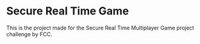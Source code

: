 # Secure Real Time Game

This is the project made for the Secure Real Time Multiplayer Game project challenge by FCC.
